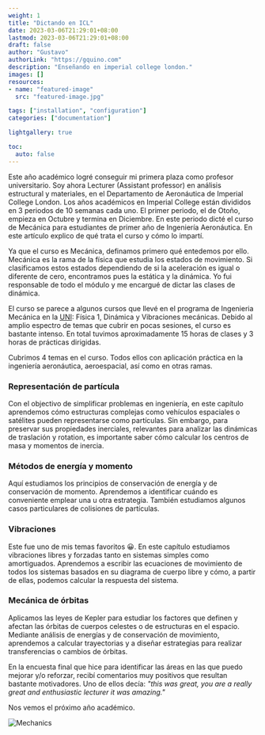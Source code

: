 ```yaml
---
weight: 1
title: "Dictando en ICL"
date: 2023-03-06T21:29:01+08:00
lastmod: 2023-03-06T21:29:01+08:00
draft: false
author: "Gustavo"
authorLink: "https://gquino.com"
description: "Enseñando en imperial college london."
images: []
resources:
- name: "featured-image"
  src: "featured-image.jpg"

tags: ["installation", "configuration"]
categories: ["documentation"]

lightgallery: true

toc:
  auto: false
---
```


Este año académico logré conseguir mi primera plaza como profesor universitario. Soy ahora Lecturer (Assistant professor) en análisis estructural y materiales, en el Departamento de Aeronáutica de Imperial College London. 
Los años académicos en Imperial College están divididos en 3 periodos de 10 semanas cada uno. El primer periodo, el de Otoño, empieza en Octubre y termina en Diciembre. En este periodo dicté el curso de Mecánica para estudiantes de primer año de Ingeniería Aeronáutica. En este artículo explico de qué trata el curso y cómo lo impartí.

Ya que el curso es Mecánica, definamos primero qué entedemos por ello. Mecánica es la rama de la física que estudia los estados de movimiento. Si clasificamos estos estados dependiendo de si la aceleración es igual o diferente de cero, encontramos pues la estática y la dinámica. Yo fui responsable de todo el módulo y me encargué de dictar las clases de dinámica. 

El curso se parece a algunos cursos que llevé en el programa de Ingenieria Mecánica en la [UNI](https://fim.uni.edu.pe/): Física 1, Dinámica y Vibraciones mecánicas. Debido al amplio espectro de temas que cubrir en pocas sesiones, el curso es bastante intenso. En total tuvimos aproximadamente 15 horas de clases y 3 horas de prácticas dirigidas. 

Cubrimos 4 temas en el curso. Todos ellos con aplicación práctica en la ingeniería aeronáutica, aeroespacial, así como en otras ramas.

### Representación de partícula
Con el objectivo de simplificar problemas en ingeniería, en este capítulo aprendemos cómo estructuras complejas como vehículos espaciales o satélites pueden representarse como partículas. Sin embargo, para preservar sus propiedades inerciales, relevantes para analizar las dinámicas de traslación y rotation, es importante saber cómo calcular los centros de masa y momentos de inercia.

### Métodos de energía y momento
Aquí estudiamos los principios de conservación de energía y de conservación de momento. Aprendemos a identificar cuándo es conveniente emplear una u otra estrategia. También estudiamos algunos casos particulares de colisiones de partículas. 

### Vibraciones
Este fue uno de mis temas favoritos 😀. En este capítulo estudiamos vibraciones libres y forzadas tanto en sistemas simples como amortiguados. Aprendemos a escribir las ecuaciones de movimiento de todos los sistemas basados en su diagrama de cuerpo libre y cómo, a partir de ellas, podemos calcular la respuesta del sistema.

### Mecánica de órbitas
Aplicamos las leyes de Kepler para estudiar los factores que definen y afectan las órbitas de cuerpos celestes o de estructuras en el espacio. Mediante análisis de energías y de conservación de movimiento, aprendemos a calcular trayectorias y a diseñar estrategias para realizar transferencias o cambios de órbitas.

En la encuesta final que hice para identificar las áreas en las que puedo mejorar y/o reforzar, recibí comentarios muy positivos que resultan bastante motivadores. Uno de ellos decía: *"this was great, you are a really great and enthusiastic lecturer it was amazing."*

Nos vemos el próximo año académico.

![Mechanics](../images/PostIcons.png)
